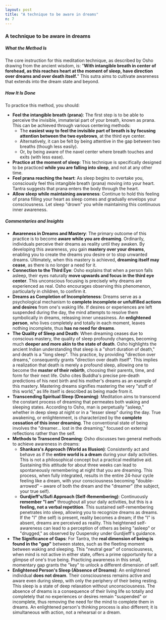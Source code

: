 ```yaml
---
layout: post
title: "A technique to be aware in dreams"
n: 7
---
```

### A technique to be aware in dreams

##### What the Method Is
The core instruction for this meditation technique, as described by Osho drawing from the ancient wisdom, is: "**With intangible breath in center of forehead, as this reaches heart at the moment of sleep, have direction over dreams and over death itself.**" This sutra aims to cultivate awareness that extends into the dream state and beyond.

##### How It Is Done
To practice this method, you should:
*   **Feel the intangible breath (prana)**: The first step is to be able to perceive the invisible, immaterial part of your breath, known as prana. This can be achieved through various centering methods:
    *   The **easiest way to feel the invisible part of breath is by focusing attention between the two eyebrows**, at the third eye center.
    *   Alternatively, it can be felt by being attentive in the gap between two breaths (though less easily).
    *   Or, by being aware of the navel center where breath touches and exits (with less ease).
*   **Practice at the moment of sleep**: This technique is specifically designed to be practiced **while you are falling into sleep**, and not at any other time.
*   **Feel prana reaching the heart**: As sleep begins to overtake you, consciously feel this intangible breath (prana) moving into your heart. Tantra suggests that prana enters the body through the heart.
*   **Allow sleep while maintaining awareness**: Continue to hold this feeling of prana filling your heart as sleep comes and gradually envelops your consciousness. Let sleep "drown" you while maintaining this continuous inner awareness.

##### Commentaries and Insights
*   **Awareness in Dreams and Mastery**: The primary outcome of this practice is to become **aware while you are dreaming**. Ordinarily, individuals perceive their dreams as reality until they awaken. By developing this awareness, you gain **mastery over your dreams**, enabling you to create the dreams you desire or to stop unwanted dreams. Ultimately, when this mastery is achieved, **dreaming itself may cease**, as there is no longer a need for it.
*   **Connection to the Third Eye**: Osho explains that when a person falls asleep, their eyes naturally **move upwards and focus in the third eye center**. This unconscious focusing is precisely why dreams are experienced as real. Osho encourages observing this phenomenon, particularly in children, to confirm it.
*   **Dreams as Completion of Incompleteness**: Dreams serve as a psychological mechanism to **complete incomplete or unfulfilled actions and desires** from one's waking life. If desires or experiences are left suspended during the day, the mind attempts to resolve them symbolically in dreams, releasing inner uneasiness. An **enlightened person**, who lives completely and totally in each moment, leaves nothing incomplete, thus **has no need for dreams**.
*   **The Quality of Sleep and Death**: When dreaming ceases due to conscious mastery, the quality of sleep profoundy changes, becoming much **deeper and more akin to the state of death**. Osho highlights the ancient Indian understanding that sleep is a "short duration of death," and death is a "long sleep". This practice, by providing "direction over dreams," consequently grants "direction over death itself". This implies a realization that death is merely a profound sleep, allowing one to become the **master of their rebirth**, choosing their parents, time, and form for their next life. Osho cites Buddha's precise pre-death predictions of his next birth and his mother's dreams as an example of this mastery. Mastering dreams signifies mastering the very "stuff of this world," as life itself is described as being made from it.
*   **Transcending Spiritual Sleep (Dreaming)**: Meditation aims to transcend the constant process of dreaming that permeates both waking and sleeping states. According to Osho, man is perpetually "asleep," whether in deep sleep at night or in a "lesser sleep" during the day. True awakening, or enlightenment, is characterized by the **complete cessation of this inner dreaming**. The conventional state of being involves the "dreamer... lost in the dreaming," focused on external reflections rather than the self.
*   **Methods to Transcend Dreaming**: Osho discusses two general methods to achieve awareness in dreams:
    *   **Shankara's Approach (World as Illusion)**: Consistently act and behave as if the **entire world is a dream** during your daily activities. This is not a philosophical concept but a practical meditative aid. Sustaining this attitude for about three weeks can lead to spontaneously remembering at night that you are dreaming. This process, when fully integrated, results in the entire 24-hour cycle feeling like a dream, with your consciousness becoming "double-arrowed" – aware of both the dream and the "dreamer" (the subject, your true self).
    *   **Gurdjieff's/Sufi Approach (Self-Remembering)**: Continuously **remember "I am"** throughout all your daily activities, but this is a **feeling, not a verbal repetition**. This sustained self-remembering penetrates into sleep, allowing you to recognize dreams as dreams. If the "I" (the self) is present, reality becomes a dream; if the "I" is absent, dreams are perceived as reality. This heightened self-awareness can lead to a perception of others as being "asleep" or "drugged," as observed by Ouspensky under Gurdjieff's guidance.
*   **The Significance of Gaps**: For Tantra, the **real dimension of being is found in the "gap"** between states, such as the fleeting moment between waking and sleeping. This "neutral gear" of consciousness, when mind is not active in either state, offers a prime opportunity for a glimpse of one's true being. Practicing awareness in this small, momentary gap grants the "key" to unlock a different dimension of self.
*   **Enlightened Person's Sleep (Absence of Dreams)**: An enlightened individual **does not dream**. Their consciousness remains active and aware even during sleep, with only the periphery of their being resting. This sleep is a state of deep relaxation without unconsciousness. The absence of dreams is a consequence of their living life so totally and completely that no experiences or desires remain "suspended" or incomplete, thus removing the need for the mind to complete them in dreams. An enlightened person's thinking process is also different; it is simultaneous with action, not a rehearsal or a dream.